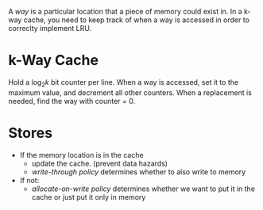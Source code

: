 A *way* is a particular location that a piece of memory could exist in.  In a k-way cache, you need to keep track of when a way is accessed in order to correclty implement LRU.

# k-Way Cache
Hold a $\log_2 k$ bit counter per line. When a way is accessed, set it to the maximum value, and decrement all other counters. When a replacement is needed, find the way with counter = 0.
# Stores
- If the memory location is in the cache
	- update the cache. (prevent data hazards)
	- *write-through policy* determines whether to also write to memory
- If not:
	- *allocate-on-write policy* determines whether we want to put it in the cache or just put it only in memory
